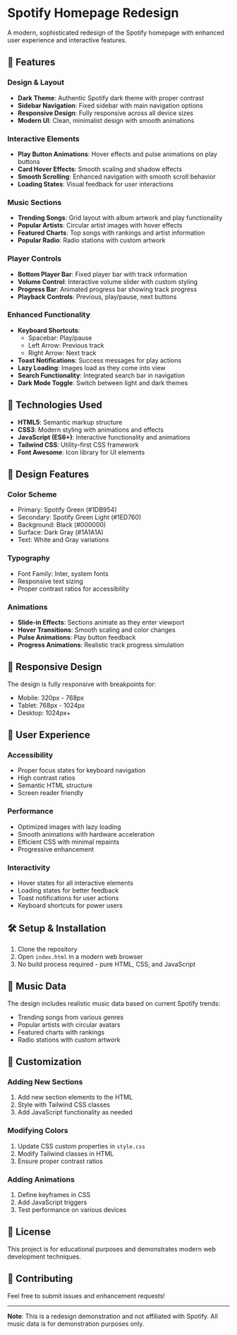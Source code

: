 
# Spotify Homepage Redesign

A modern, sophisticated redesign of the Spotify homepage with enhanced user experience and interactive features.

## 🎵 Features

### Design & Layout
- **Dark Theme**: Authentic Spotify dark theme with proper contrast
- **Sidebar Navigation**: Fixed sidebar with main navigation options
- **Responsive Design**: Fully responsive across all device sizes
- **Modern UI**: Clean, minimalist design with smooth animations

### Interactive Elements
- **Play Button Animations**: Hover effects and pulse animations on play buttons
- **Card Hover Effects**: Smooth scaling and shadow effects
- **Smooth Scrolling**: Enhanced navigation with smooth scroll behavior
- **Loading States**: Visual feedback for user interactions

### Music Sections
- **Trending Songs**: Grid layout with album artwork and play functionality
- **Popular Artists**: Circular artist images with hover effects
- **Featured Charts**: Top songs with rankings and artist information
- **Popular Radio**: Radio stations with custom artwork

### Player Controls
- **Bottom Player Bar**: Fixed player bar with track information
- **Volume Control**: Interactive volume slider with custom styling
- **Progress Bar**: Animated progress bar showing track progress
- **Playback Controls**: Previous, play/pause, next buttons

### Enhanced Functionality
- **Keyboard Shortcuts**: 
  - Spacebar: Play/pause
  - Left Arrow: Previous track
  - Right Arrow: Next track
- **Toast Notifications**: Success messages for play actions
- **Lazy Loading**: Images load as they come into view
- **Search Functionality**: Integrated search bar in navigation
- **Dark Mode Toggle**: Switch between light and dark themes

## 🚀 Technologies Used

- **HTML5**: Semantic markup structure
- **CSS3**: Modern styling with animations and effects
- **JavaScript (ES6+)**: Interactive functionality and animations
- **Tailwind CSS**: Utility-first CSS framework
- **Font Awesome**: Icon library for UI elements

## 🎨 Design Features

### Color Scheme
- Primary: Spotify Green (#1DB954)
- Secondary: Spotify Green Light (#1ED760)
- Background: Black (#000000)
- Surface: Dark Gray (#1A1A1A)
- Text: White and Gray variations

### Typography
- Font Family: Inter, system fonts
- Responsive text sizing
- Proper contrast ratios for accessibility

### Animations
- **Slide-in Effects**: Sections animate as they enter viewport
- **Hover Transitions**: Smooth scaling and color changes
- **Pulse Animations**: Play button feedback
- **Progress Animations**: Realistic track progress simulation

## 📱 Responsive Design

The design is fully responsive with breakpoints for:
- Mobile: 320px - 768px
- Tablet: 768px - 1024px
- Desktop: 1024px+

## 🎯 User Experience

### Accessibility
- Proper focus states for keyboard navigation
- High contrast ratios
- Semantic HTML structure
- Screen reader friendly

### Performance
- Optimized images with lazy loading
- Smooth animations with hardware acceleration
- Efficient CSS with minimal repaints
- Progressive enhancement

### Interactivity
- Hover states for all interactive elements
- Loading states for better feedback
- Toast notifications for user actions
- Keyboard shortcuts for power users

## 🛠️ Setup & Installation

1. Clone the repository
2. Open `index.html` in a modern web browser
3. No build process required - pure HTML, CSS, and JavaScript

## 🎵 Music Data

The design includes realistic music data based on current Spotify trends:
- Trending songs from various genres
- Popular artists with circular avatars
- Featured charts with rankings
- Radio stations with custom artwork

## 🔧 Customization

### Adding New Sections
1. Add new section elements to the HTML
2. Style with Tailwind CSS classes
3. Add JavaScript functionality as needed

### Modifying Colors
1. Update CSS custom properties in `style.css`
2. Modify Tailwind classes in HTML
3. Ensure proper contrast ratios

### Adding Animations
1. Define keyframes in CSS
2. Add JavaScript triggers
3. Test performance on various devices

## 📄 License

This project is for educational purposes and demonstrates modern web development techniques.

## 🤝 Contributing

Feel free to submit issues and enhancement requests!

---

**Note**: This is a redesign demonstration and not affiliated with Spotify. All music data is for demonstration purposes only.
